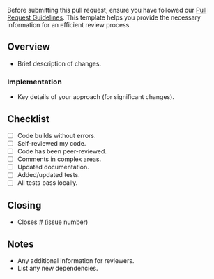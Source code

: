 Before submitting this pull request, ensure you have followed our [Pull Request Guidelines](https://developer.perspicuity.co.uk/life-as-a-developer/pull-request-guidelines). This template helps you provide the necessary information for an efficient review process.

## Overview
- Brief description of changes.

### Implementation
- Key details of your approach (for significant changes).

## Checklist
- [ ] Code builds without errors.
- [ ] Self-reviewed my code.
- [ ] Code has been peer-reviewed.
- [ ] Comments in complex areas.
- [ ] Updated documentation.
- [ ] Added/updated tests.
- [ ] All tests pass locally.

## Closing
- Closes # (issue number)

## Notes
- Any additional information for reviewers.
- List any new dependencies.
